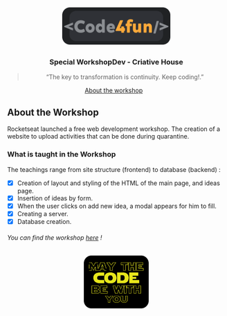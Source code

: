 <h1 align="center">
    <img src="../assets/code4funFinal.png" width="250px">
</h1>
<h3 align="center">
  Special WorkshopDev - Criative House
</h3>

<blockquote align="center">“The key to transformation is continuity. Keep coding!.”</blockquote>

<p align="center">
  <a href="#rocket-sobre-o-desafio">About the workshop</a>&nbsp;&nbsp;&nbsp;
</p>

## About the Workshop


Rocketseat launched a free web development workshop. The creation of a website to upload activities that can be done during quarantine.


### What is taught in the Workshop

The teachings range from site structure (frontend) to database (backend) :

- [x] Creation of layout and styling of the HTML of the main page, and ideas page.
- [x] Insertion of ideas by form.
- [x] When the user clicks on add new idea, a modal appears for him to fill.
- [x] Creating a server.
- [x] Database creation.

###### You can find the workshop [here](https://www.youtube.com/playlist?list=PL85ITvJ7FLohGTWaE_p0J6B-TLmQbN4ka) !

<h3 align="center">
    <img alt="github" src="../assets/mayCode.png" width="150px" />
</h3>